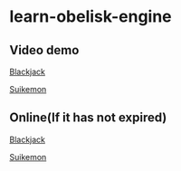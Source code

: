 # learn-obelisk-engine
## Video demo

[Blackjack](./Blackjack/Blackjack.mp4)

[Suikemon](./Suikemon/Suikemon.mp4)

## Online(If it has not expired)

[Blackjack](http://47.98.228.198:3001)

[Suikemon](http://47.98.228.198:3002)
